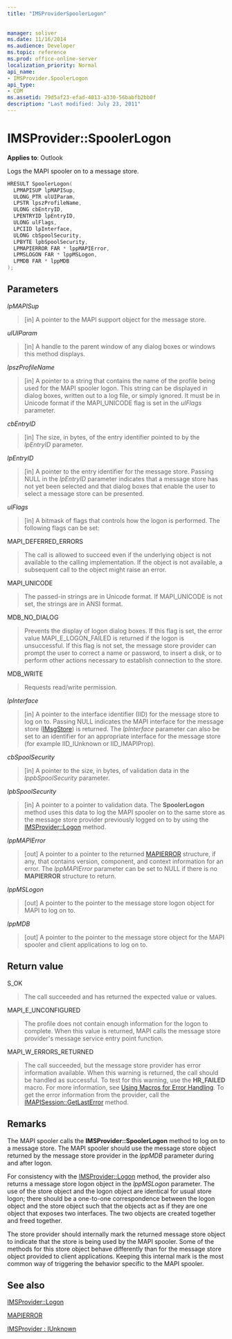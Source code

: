 ```yaml
---
title: "IMSProviderSpoolerLogon"
 
 
manager: soliver
ms.date: 11/16/2014
ms.audience: Developer
ms.topic: reference
ms.prod: office-online-server
localization_priority: Normal
api_name:
- IMSProvider.SpoolerLogon
api_type:
- COM
ms.assetid: 79d5af23-efad-4013-a330-56babfb2bb0f
description: "Last modified: July 23, 2011"
---
```


# IMSProvider::SpoolerLogon

  
  
**Applies to**: Outlook 
  
Logs the MAPI spooler on to a message store.
  
```cpp
HRESULT SpoolerLogon(
  LPMAPISUP lpMAPISup,
  ULONG_PTR ulUIParam,
  LPSTR lpszProfileName,
  ULONG cbEntryID,
  LPENTRYID lpEntryID,
  ULONG ulFlags,
  LPCIID lpInterface,
  ULONG cbSpoolSecurity,
  LPBYTE lpbSpoolSecurity,
  LPMAPIERROR FAR * lppMAPIError,
  LPMSLOGON FAR * lppMSLogon,
  LPMDB FAR * lppMDB     
);
```

## Parameters

 _lpMAPISup_
  
> [in] A pointer to the MAPI support object for the message store.
    
 _ulUIParam_
  
> [in] A handle to the parent window of any dialog boxes or windows this method displays. 
    
 _lpszProfileName_
  
> [in] A pointer to a string that contains the name of the profile being used for the MAPI spooler logon. This string can be displayed in dialog boxes, written out to a log file, or simply ignored. It must be in Unicode format if the MAPI_UNICODE flag is set in the  _ulFlags_ parameter. 
    
 _cbEntryID_
  
> [in] The size, in bytes, of the entry identifier pointed to by the  _lpEntryID_ parameter. 
    
 _lpEntryID_
  
> [in] A pointer to the entry identifier for the message store. Passing NULL in the  _lpEntryID_ parameter indicates that a message store has not yet been selected and that dialog boxes that enable the user to select a message store can be presented. 
    
 _ulFlags_
  
> [in] A bitmask of flags that controls how the logon is performed. The following flags can be set:
    
MAPI_DEFERRED_ERRORS 
  
> The call is allowed to succeed even if the underlying object is not available to the calling implementation. If the object is not available, a subsequent call to the object might raise an error.
    
MAPI_UNICODE 
  
> The passed-in strings are in Unicode format. If MAPI_UNICODE is not set, the strings are in ANSI format.
    
MDB_NO_DIALOG 
  
> Prevents the display of logon dialog boxes. If this flag is set, the error value MAPI_E_LOGON_FAILED is returned if the logon is unsuccessful. If this flag is not set, the message store provider can prompt the user to correct a name or password, to insert a disk, or to perform other actions necessary to establish connection to the store.
    
MDB_WRITE 
  
> Requests read/write permission.
    
 _lpInterface_
  
> [in] A pointer to the interface identifier (IID) for the message store to log on to. Passing NULL indicates the MAPI interface for the message store ([IMsgStore](imsgstoreimapiprop.md)) is returned. The  _lpInterface_ parameter can also be set to an identifier for an appropriate interface for the message store (for example IID_IUnknown or IID_IMAPIProp). 
    
 _cbSpoolSecurity_
  
> [in] A pointer to the size, in bytes, of validation data in the  _lppbSpoolSecurity_ parameter. 
    
 _lpbSpoolSecurity_
  
> [in] A pointer to a pointer to validation data. The **SpoolerLogon** method uses this data to log the MAPI spooler on to the same store as the message store provider previously logged on to by using the [IMSProvider::Logon](imsprovider-logon.md) method. 
    
 _lppMAPIError_
  
> [out] A pointer to a pointer to the returned [MAPIERROR](mapierror.md) structure, if any, that contains version, component, and context information for an error. The  _lppMAPIError_ parameter can be set to NULL if there is no **MAPIERROR** structure to return. 
    
 _lppMSLogon_
  
> [out] A pointer to the pointer to the message store logon object for MAPI to log on to.
    
 _lppMDB_
  
> [out] A pointer to the pointer to the message store object for the MAPI spooler and client applications to log on to.
    
## Return value

S_OK 
  
> The call succeeded and has returned the expected value or values.
    
MAPI_E_UNCONFIGURED 
  
> The profile does not contain enough information for the logon to complete. When this value is returned, MAPI calls the message store provider's message service entry point function.
    
MAPI_W_ERRORS_RETURNED 
  
> The call succeeded, but the message store provider has error information available. When this warning is returned, the call should be handled as successful. To test for this warning, use the **HR_FAILED** macro. For more information, see [Using Macros for Error Handling](using-macros-for-error-handling.md). To get the error information from the provider, call the [IMAPISession::GetLastError](imapisession-getlasterror.md) method. 
    
## Remarks

The MAPI spooler calls the **IMSProvider::SpoolerLogon** method to log on to a message store. The MAPI spooler should use the message store object returned by the message store provider in the  _lppMDB_ parameter during and after logon. 
  
For consistency with the [IMSProvider::Logon](imsprovider-logon.md) method, the provider also returns a message store logon object in the  _lppMSLogon_ parameter. The use of the store object and the logon object are identical for usual store logon; there should be a one-to-one correspondence between the logon object and the store object such that the objects act as if they are one object that exposes two interfaces. The two objects are created together and freed together. 
  
The store provider should internally mark the returned message store object to indicate that the store is being used by the MAPI spooler. Some of the methods for this store object behave differently than for the message store object provided to client applications. Keeping this internal mark is the most common way of triggering the behavior specific to the MAPI spooler.
  
## See also



[IMSProvider::Logon](imsprovider-logon.md)
  
[MAPIERROR](mapierror.md)
  
[IMSProvider : IUnknown](imsprovideriunknown.md)

